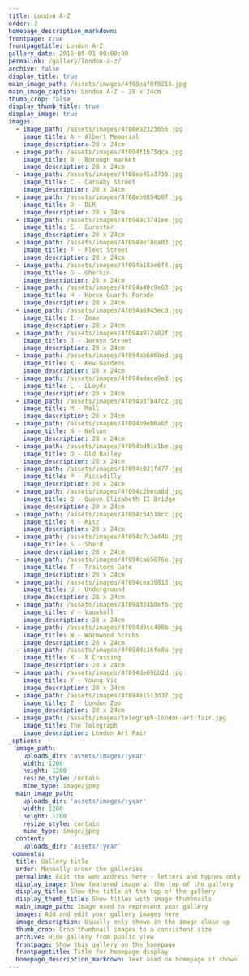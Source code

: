```yaml
---
title: London A-Z
order: 3
homepage_description_markdown:
frontpage: true
frontpagetitle: London A-Z
gallery_date: 2016-05-01 00:00:00
permalink: /gallery/london-a-z/
archive: false
display_title: true
main_image_path: /assets/images/4f08eaf0f0216.jpg
main_image_caption: London A-Z - 28 x 24cm
thumb_crop: false
display_thumb_title: true
display_image: true
images:
  - image_path: /assets/images/4f08eb2325655.jpg
    image_title: A - Albert Memorial
    image_description: 28 x 24cm
  - image_path: /assets/images/4f094f1b75dca.jpg
    image_title: B - Borough market
    image_description: 28 x 24cm
  - image_path: /assets/images/4f08eb45a3735.jpg
    image_title: C - Carnaby Street
    image_description: 28 x 24cm
  - image_path: /assets/images/4f08eb6854b0f.jpg
    image_title: D - DLR
    image_description: 28 x 24cm
  - image_path: /assets/images/4f0949c3741ee.jpg
    image_title: E - Eurostar
    image_description: 28 x 24cm
  - image_path: /assets/images/4f0949ef8ca03.jpg
    image_title: F - Fleet Street
    image_description: 28 x 24cm
  - image_path: /assets/images/4f094a18ae6f4.jpg
    image_title: G - Gherkin
    image_description: 28 x 24cm
  - image_path: /assets/images/4f094a40c9e63.jpg
    image_title: H - Horse Guards Parade
    image_description: 28 x 24cm
  - image_path: /assets/images/4f094a6945ec0.jpg
    image_title: I - Imax
    image_description: 28 x 24cm
  - image_path: /assets/images/4f094a912a82f.jpg
    image_title: J - Jermyn Street
    image_description: 28 x 24cm
  - image_path: /assets/images/4f094ab606bed.jpg
    image_title: K - Kew Gardens
    image_description: 28 x 24cm
  - image_path: /assets/images/4f094adace9e3.jpg
    image_title: L - LLoyds
    image_description: 28 x 24cm
  - image_path: /assets/images/4f094b3fb47c2.jpg
    image_title: M - Mall
    image_description: 28 x 24cm
  - image_path: /assets/images/4f094b9e06a6f.jpg
    image_title: N - Nelson
    image_description: 28 x 24cm
  - image_path: /assets/images/4f094bd91c1be.jpg
    image_title: O - Old Bailey
    image_description: 28 x 24cm
  - image_path: /assets/images/4f094c021f477.jpg
    image_title: P - Piccadilly
    image_description: 28 x 24cm
  - image_path: /assets/images/4f094c2beca8d.jpg
    image_title: Q - Queen Elizabeth II Bridge
    image_description: 28 x 24cm
  - image_path: /assets/images/4f094c54518cc.jpg
    image_title: R - Ritz
    image_description: 28 x 24cm
  - image_path: /assets/images/4f094c7c3e44b.jpg
    image_title: S - Shard
    image_description: 28 x 24cm
  - image_path: /assets/images/4f094ca65676e.jpg
    image_title: T - Traitors Gate
    image_description: 28 x 24cm
  - image_path: /assets/images/4f094cea36813.jpg
    image_title: U - Underground
    image_description: 28 x 24cm
  - image_path: /assets/images/4f094d24b0efb.jpg
    image_title: V - Vauxhall
    image_description: 28 x 24cm
  - image_path: /assets/images/4f094d9cc488b.jpg
    image_title: W - Wormwood Scrubs
    image_description: 28 x 24cm
  - image_path: /assets/images/4f094dc16fe8a.jpg
    image_title: X - X Crossing
    image_description: 28 x 24cm
  - image_path: /assets/images/4f094de69bb2d.jpg
    image_title: Y - Young Vic
    image_description: 28 x 24cm
  - image_path: /assets/images/4f094e1513d37.jpg
    image_title: Z - London Zoo
    image_description: 28 x 24cm
  - image_path: /assets/images/telegraph-london-art-fair.jpg
    image_title: The Telegraph
    image_description: London Art Fair
_options:
  image_path:
    uploads_dir: 'assets/images/:year'
    width: 1200
    height: 1200
    resize_style: contain
    mime_type: image/jpeg
  main_image_path:
    uploads_dir: 'assets/images/:year'
    width: 1200
    height: 1200
    resize_style: contain
    mime_type: image/jpeg
  content:
    uploads_dir: 'assets/:year'
_comments:
  title: Gallery title
  order: Manually order the galleries
  permalink: Edit the web address here - letters and hyphen only
  display_image: Show featured image at the top of the gallery
  display_title: Show the title at the top of the gallery
  display_thumb_title: Show titles with image thumbnails
  main_image_path: Image used to represent your gallery
  images: Add and edit your gallery images here
  image_description: Usually only shown in the image close up
  thumb_crop: Crop thumbnail images to a consistent size
  archive: Hide gallery from public view
  frontpage: Show this gallery on the homepage
  frontpagetitle: Title for homepage display
  homepage_description_markdown: Text used on homepage if shown
---
```

